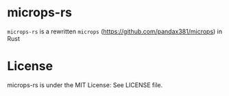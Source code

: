 # microps-rs

`microps-rs` is a rewritten `microps` (https://github.com/pandax381/microps) in Rust

# License

microps-rs is under the MIT License: See LICENSE file.

